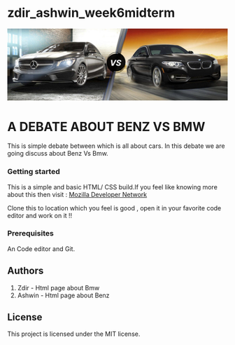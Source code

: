 # zdir_ashwin_week6midterm

![All About Benz and Bmw !!](images/benzvsbmw.jpg "A Debate")

# A DEBATE ABOUT BENZ VS BMW

This is simple debate between which is all about cars. In this debate we are going discuss about Benz Vs Bmw. 

### Getting started
This is a simple and basic HTML/ CSS build.If you feel like knowing more about this then visit : [Mozilla Developer Network](https://developer.mozilla.org/en-US/docs/Learn)

Clone this to location which you feel is good , open it in your favorite code editor and work on it !! 

### Prerequisites 
An Code editor and Git.

## Authors
1. Zdir - Html page about Bmw
2. Ashwin -  Html page about Benz

## License
This project is licensed under the MIT license.

